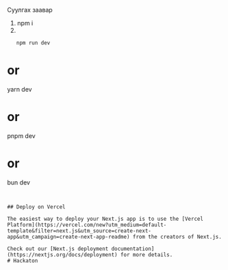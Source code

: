 Суулгах заавар

1. npm i
2.

```bash
   npm run dev
```

# or

yarn dev

# or

pnpm dev

# or

bun dev

```


## Deploy on Vercel

The easiest way to deploy your Next.js app is to use the [Vercel Platform](https://vercel.com/new?utm_medium=default-template&filter=next.js&utm_source=create-next-app&utm_campaign=create-next-app-readme) from the creators of Next.js.

Check out our [Next.js deployment documentation](https://nextjs.org/docs/deployment) for more details.
# Hackaton
```

